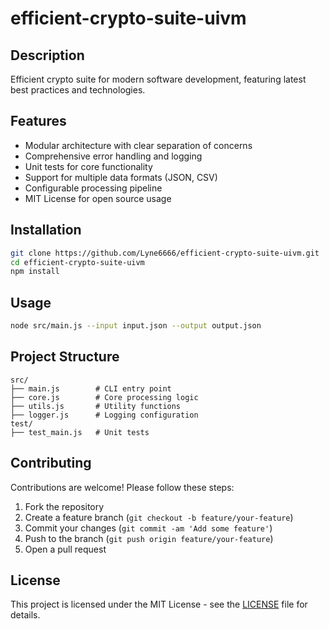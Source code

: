 # efficient-crypto-suite-uivm

## Description

Efficient crypto suite for modern software development, featuring latest best practices and technologies.

## Features

- Modular architecture with clear separation of concerns
- Comprehensive error handling and logging
- Unit tests for core functionality
- Support for multiple data formats (JSON, CSV)
- Configurable processing pipeline
- MIT License for open source usage

## Installation

```bash
git clone https://github.com/Lyne6666/efficient-crypto-suite-uivm.git
cd efficient-crypto-suite-uivm
npm install
```

## Usage

```bash
node src/main.js --input input.json --output output.json
```

## Project Structure

```
src/
├── main.js        # CLI entry point
├── core.js        # Core processing logic
├── utils.js       # Utility functions
├── logger.js      # Logging configuration
test/
├── test_main.js   # Unit tests
```

## Contributing

Contributions are welcome! Please follow these steps:

1. Fork the repository
2. Create a feature branch (`git checkout -b feature/your-feature`)
3. Commit your changes (`git commit -am 'Add some feature'`)
4. Push to the branch (`git push origin feature/your-feature`)
5. Open a pull request

## License

This project is licensed under the MIT License - see the [LICENSE](LICENSE) file for details.
